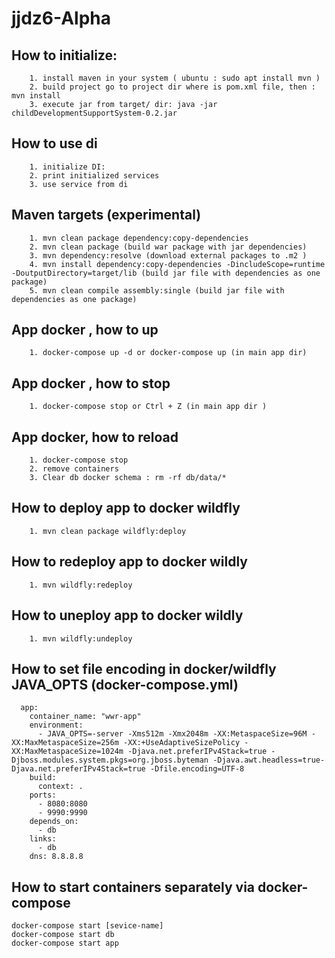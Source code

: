 # jjdz6-Alpha

## How to initialize:

        1. install maven in your system ( ubuntu : sudo apt install mvn )
        2. build project go to project dir where is pom.xml file, then : mvn install
        3. execute jar from target/ dir: java -jar childDevelopmentSupportSystem-0.2.jar

## How to use di
        1. initialize DI: 
        2. print initialized services
        3. use service from di
        
## Maven targets (experimental)

        1. mvn clean package dependency:copy-dependencies
        2. mvn clean package (build war package with jar dependencies)
        3. mvn dependency:resolve (download external packages to .m2 )
        4. mvn install dependency:copy-dependencies -DincludeScope=runtime -DoutputDirectory=target/lib (build jar file with dependencies as one package)
        5. mvn clean compile assembly:single (build jar file with dependencies as one package)
        
  <!-- mvn install dependency:copy-dependencies -DincludeScope=runtime -DoutputDirectory=target/lib -->
  <!-- mvn clean compile assembly:single -->

## App docker , how to up
        1. docker-compose up -d or docker-compose up (in main app dir)

## App docker , how to stop
        1. docker-compose stop or Ctrl + Z (in main app dir )

## App docker, how to reload
        1. docker-compose stop
        2. remove containers 
        3. Clear db docker schema : rm -rf db/data/* 

## How to deploy app to docker wildfly

        1. mvn clean package wildfly:deploy

## How to redeploy app to docker wildly

        1. mvn wildfly:redeploy

## How to uneploy app to docker wildly

        1. mvn wildfly:undeploy
## How to set file encoding in docker/wildfly JAVA_OPTS (docker-compose.yml)
      app:
        container_name: "wwr-app"
        environment:
          - JAVA_OPTS=-server -Xms512m -Xmx2048m -XX:MetaspaceSize=96M -XX:MaxMetaspaceSize=256m -XX:+UseAdaptiveSizePolicy -XX:MaxMetaspaceSize=1024m -Djava.net.preferIPv4Stack=true -Djboss.modules.system.pkgs=org.jboss.byteman -Djava.awt.headless=true-Djava.net.preferIPv4Stack=true -Dfile.encoding=UTF-8
        build:
          context: .
        ports:
          - 8080:8080
          - 9990:9990
        depends_on:
          - db
        links:
          - db
        dns: 8.8.8.8
## How to start containers separately via docker-compose
    docker-compose start [sevice-name]
    docker-compose start db
    docker-compose start app
